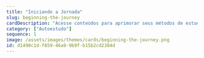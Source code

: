 ```yaml
---
title: "Iniciando a Jornada"
slug: beginning-the-journey
cardDescription: "Acesse conteúdos para aprimorar seus métodos de estudo e dar seus primeiros passos na programação."
category: ["Autoestudo"]
sequence: 1
image: /assets/images/themes/cards/beginning-the-journey.png
id: d1490c1d-f859-46a9-9b9f-b15b2cd2304d
---
```

